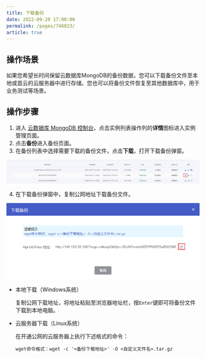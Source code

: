 ```yaml
---
title: 下载备份
date: 2022-09-20 17:00:00
permalink: /pages/746023/
article: true
---
```



## 操作场景

如果您希望长时间保留云数据库MongoDB的备份数据，您可以下载备份文件至本地或首云的云服务器中进行存储。您也可以将备份文件恢复至其他数据库中，用于业务测试等场景。

## 操作步骤

1. 进入 [云数据库 MongoDB 控制台](https://console.capitalonline.net/mongodb_v2)，点击实例列表操作列的**详情**图标进入实例管理页面。
2. 点击**备份**进入备份页面。
3. 在备份列表中选择需要下载的备份文件，点击**下载**，打开下载备份弹窗。

![022](../../../pic/022.png)

4. 在下载备份弹窗中，复制公网地址下载备份文件。

![023](../../../pic/023.png)

- 本地下载（Windows系统）

  复制公网下载地址，将地址粘贴至浏览器地址栏，按`Enter`键即可将备份文件下载到本地电脑。

- 云服务器下载（Linux系统）

  在开通公网的云服务器上执行下述格式的命令：

  ```
  wget命令格式：wget -c '<备份下载地址>' -O <自定义文件名>.tar.gz
  ```

  
